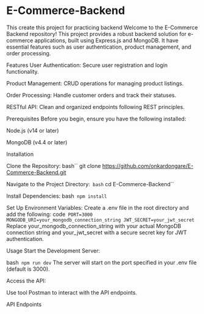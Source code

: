 # E-Commerce-Backend
This create this project for practicing backend
Welcome to the E-Commerce Backend repository! This project provides a robust backend solution for e-commerce applications, built using Express.js and MongoDB. It have essential features such as user authentication, product management, and order processing.

Features
User Authentication: Secure user registration and login functionality.

Product Management: CRUD operations for managing product listings.

Order Processing: Handle customer orders and track their statuses.

RESTful API: Clean and organized endpoints following REST principles.

Prerequisites
Before you begin, ensure you have the following installed:

Node.js (v14 or later)

MongoDB (v4.4 or later)

Installation

Clone the Repository:
bash``
git clone https://github.com/onkardongare/E-Commerce-Backend.git

Navigate to the Project Directory:``
bash``
cd E-Commerce-Backend``

Install Dependencies:
bash``
npm install``

Set Up Environment Variables:
Create a .env file in the root directory and add the following:
code``
PORT=3000
MONGODB_URI=your_mongodb_connection_string
JWT_SECRET=your_jwt_secret``
Replace your_mongodb_connection_string with your actual MongoDB connection string and your_jwt_secret with a secure secret key for JWT authentication.

Usage
Start the Development Server:

bash``
npm run dev``
The server will start on the port specified in your .env file (default is 3000).

Access the API:

Use tool Postman to interact with the API endpoints.

API Endpoints
